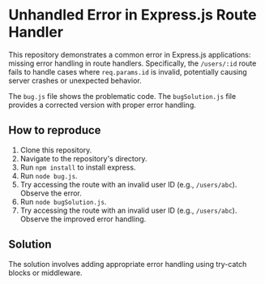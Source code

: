 # Unhandled Error in Express.js Route Handler
This repository demonstrates a common error in Express.js applications: missing error handling in route handlers.  Specifically, the `/users/:id` route fails to handle cases where `req.params.id` is invalid, potentially causing server crashes or unexpected behavior.

The `bug.js` file shows the problematic code.  The `bugSolution.js` file provides a corrected version with proper error handling.

## How to reproduce
1. Clone this repository.
2. Navigate to the repository's directory.
3. Run `npm install` to install express.
4. Run `node bug.js`.
5. Try accessing the route with an invalid user ID (e.g., `/users/abc`).  Observe the error.
6. Run `node bugSolution.js`.
7. Try accessing the route with an invalid user ID (e.g., `/users/abc`).  Observe the improved error handling.

## Solution
The solution involves adding appropriate error handling using try-catch blocks or middleware.